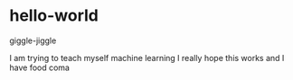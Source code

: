 # hello-world
giggle-jiggle

I am trying to teach myself machine learning
I really hope this works and I have food coma
